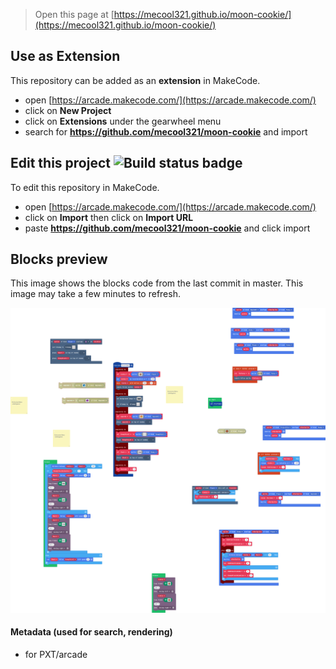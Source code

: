  


> Open this page at [https://mecool321.github.io/moon-cookie/](https://mecool321.github.io/moon-cookie/)

## Use as Extension

This repository can be added as an **extension** in MakeCode.

* open [https://arcade.makecode.com/](https://arcade.makecode.com/)
* click on **New Project**
* click on **Extensions** under the gearwheel menu
* search for **https://github.com/mecool321/moon-cookie** and import

## Edit this project ![Build status badge](https://github.com/mecool321/moon-cookie/workflows/MakeCode/badge.svg)

To edit this repository in MakeCode.

* open [https://arcade.makecode.com/](https://arcade.makecode.com/)
* click on **Import** then click on **Import URL**
* paste **https://github.com/mecool321/moon-cookie** and click import

## Blocks preview

This image shows the blocks code from the last commit in master.
This image may take a few minutes to refresh.

![A rendered view of the blocks](https://github.com/mecool321/moon-cookie/raw/master/.github/makecode/blocks.png)

#### Metadata (used for search, rendering)

* for PXT/arcade
<script src="https://makecode.com/gh-pages-embed.js"></script><script>makeCodeRender("{{ site.makecode.home_url }}", "{{ site.github.owner_name }}/{{ site.github.repository_name }}");</script>
